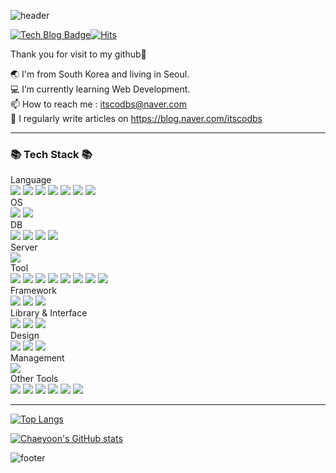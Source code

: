 ![header](https://capsule-render.vercel.app/api?type=waving&color=auto&height=200&section=header&text=chaeyoon's%20github&fontSize=50)

 [![Tech Blog Badge](http://img.shields.io/badge/-Tech%20blog-000000?style=flat-square&logo=github&link=https://blog.naver.com/itscodbs)](https://itscodbs.github.io/)[![Hits](https://hits.seeyoufarm.com/api/count/incr/badge.svg?url=https%3A%2F%2Fgithub.com%2Fitscodbs&count_bg=%23DB74CD&title_bg=%23555555&icon=&icon_color=auto&title=hits&edge_flat=false)](https://hits.seeyoufarm.com)

Thank you for visit to my github🤍

🌏 I'm from South Korea and living in Seoul. <br>
💻 I’m currently learning Web Development. <br>
📫 How to reach me : itscodbs@naver.com <br>
📝 I regularly write articles on https://blog.naver.com/itscodbs 

---

<h3>📚 Tech Stack 📚</h3>
<p>
  Language <br>
  <img src="https://img.shields.io/badge/Java-007396?style=flat-square&logo=Java&logoColor=white"/>  
  <img src="https://img.shields.io/badge/Python-3766AB?style=flat-square&logo=Python&logoColor=white"/>  
  <img src="https://img.shields.io/badge/Mysql-4479A1?style=flat-square&logo=MySql&logoColor=white"/>
  <img src="https://img.shields.io/badge/Mssql-CC2927?style=flat-square&logo=MicrosoftSQLServer&logoColor=white"/>
  <img src="https://img.shields.io/badge/JavaScript-F7DF1E?style=flat-square&logo=JavaScript&logoColor=white"/>
  <img src="https://img.shields.io/badge/PHP-777BB4?style=flat-square&logo=PHP&logoColor=white"/>
  <img src="https://img.shields.io/badge/ASP-007396?style=flat-square&logo=ASP&logoColor=white"/>
  <br> 
  OS <br>
  <img src="https://img.shields.io/badge/Windows-0078D6?style=flat-square&logo=Windows&logoColor=white"/>
  <img src="https://img.shields.io/badge/MacOS-000000?style=flat-square&logo=macOS&logoColor=white"/>
  <br>
  DB <br>
  <img src="https://img.shields.io/badge/Oracle-F80000?style=flat-square&logo=Oracle&logoColor=white"/>
  <img src="https://img.shields.io/badge/MysqlWorkbench-4479A1?style=flat-square&logo=MySql&logoColor=white"/>
  <img src="https://img.shields.io/badge/MSSQLServer-CC2927?style=flat-square&logo=Microsoft SQL Server&logoColor=white"/>
  <img src="https://img.shields.io/badge/MariaDB-003545?style=flat-square&logo=MariaDB&logoColor=white"/>
  <br>
  Server <br>
  <img src="https://img.shields.io/badge/ApacheTomcat-F8DC75?style=flat-square&logo=ApacheTomcat&logoColor=white"/> 
  <br>
  Tool <br>
  <img src="https://img.shields.io/badge/SpringToolSuite4-6DB33F?style=flat-square&logo=Spring&logoColor=white"/>
  <img src="https://img.shields.io/badge/VisualStudioCode-007ACC?style=flat-square&logo=Visual Studio Code&logoColor=white"/>
  <img src="https://img.shields.io/badge/Eclipse-2C2255?style=flat-square&logo=Eclipse IDE&logoColor=white"/>
  <img src="https://img.shields.io/badge/Postman-FF6C37?style=flat-square&logo=Postman&logoColor=white"/>
  <img src="https://img.shields.io/badge/SQLite-003B57?style=flat-square&logo=SQLite&logoColor=white"/>
  <img src="https://img.shields.io/badge/VirtualBox-183A61?style=flat-square&logo=VirtualBox&logoColor=white"/>
 <img src="https://img.shields.io/badge/Editplus-CC2927?style=flat-square&logo=EditplusE&logoColor=white"/>
  <img src="https://img.shields.io/badge/Notepad++-90E59A?style=flat-square&logo=Notepad++E&logoColor=white"/>
  <br>
  Framework <br>
  <img src="https://img.shields.io/badge/Spring-6DB33F?style=flat-square&logo=Spring&logoColor=white"/>
  <img src="https://img.shields.io/badge/SpringBoot-6DB33F?style=flat-square&logo=SpringBoot&logoColor=white"/>
  <img src="https://img.shields.io/badge/SpringSecurity-6DB33F?style=flat-square&logo=SpringSecurity&logoColor=white"/>
  <br> 
  Library & Interface<br>
  <img src="https://img.shields.io/badge/MAVEN-C71A36?style=flat-square&logo=Apache Maven&logoColor=white"/>
  <img src="https://img.shields.io/badge/JSON-000000?style=flat-square&logo=JSON&logoColor=white"/>
  <img src="https://img.shields.io/badge/JQuery-0769AD?style=flat-square&logo=jQuery&logoColor=white"/>
  <br> 
  Design <br>
  <img src="https://img.shields.io/badge/Bootstrap-7952B3?style=flat-square&logo=Bootstrap&logoColor=white"/>
  <img src="https://img.shields.io/badge/HTML5-E34F26?style=flat-square&logo=HTML5&logoColor=white"/>
  <img src="https://img.shields.io/badge/CSS3-1572B6?style=flat-square&logo=CSS3&logoColor=white"/>
  <br> 
  Management <br>
  <img src="https://img.shields.io/badge/GitHub-181717?style=flat-square&logo=GitHub&logoColor=white"/>
  <br>
  Other Tools <br>
  <img src="https://img.shields.io/badge/MSOffice-D83B01?style=flat-square&logo=Microsoft Office&logoColor=white"/>
  <img src="https://img.shields.io/badge/PowerPoint-B7472A?style=flat-square&logo=Microsoft PowerPoint&logoColor=white"/>
  <img src="https://img.shields.io/badge/Excel-217346?style=flat-square&logo=Microsoft Excel&logoColor=white"/>
  <img src="https://img.shields.io/badge/Word-2B579A?style=flat-square&logo=Microsoft Word&logoColor=white"/>
  <img src="https://img.shields.io/badge/OneNote-7719AA?style=flat-square&logo=Microsoft OneNote&logoColor=white"/>
  <img src="https://img.shields.io/badge/Evernote-00A82D?style=flat-square&logo=Evernote&logoColor=white"/>
</p>

---

[![Top Langs](https://github-readme-stats.vercel.app/api/top-langs/?username=itscodbs&langs_count=10&layout=compact)]()

[![Chaeyoon's GitHub stats](https://github-readme-stats.vercel.app/api?username=itscodbs)]()


![footer](https://capsule-render.vercel.app/api?section=footer&type=waving&color=auto)
